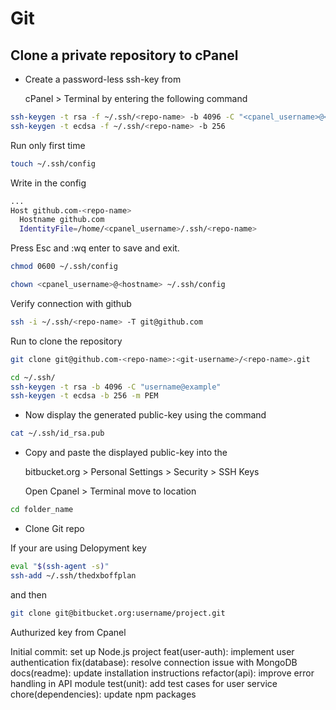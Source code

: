 # Git

## Clone a private repository to cPanel

* Create a password-less ssh-key from

  cPanel > Terminal by entering the following command

```bash
ssh-keygen -t rsa -f ~/.ssh/<repo-name> -b 4096 -C "<cpanel_username>@<hostname>"
ssh-keygen -t ecdsa -f ~/.ssh/<repo-name> -b 256
```

Run only first time

```bash
touch ~/.ssh/config
```

Write in the config

```bash
...
Host github.com-<repo-name>
  Hostname github.com
  IdentityFile=/home/<cpanel_username>/.ssh/<repo-name>
```

Press Esc and :wq enter to save and exit.

```bash
chmod 0600 ~/.ssh/config

chown <cpanel_username>@<hostname> ~/.ssh/config
```

Verify connection with github

```bash
ssh -i ~/.ssh/<repo-name> -T git@github.com
```

Run to clone the repository  

```bash
git clone git@github.com-<repo-name>:<git-username>/<repo-name>.git
```

```bash
cd ~/.ssh/
ssh-keygen -t rsa -b 4096 -C "username@example"
ssh-keygen -t ecdsa -b 256 -m PEM
```

* Now display the generated public-key using the command

```bash
cat ~/.ssh/id_rsa.pub
```

* Copy and paste the displayed public-key into the

  bitbucket.org > Personal Settings > Security > SSH Keys

  Open Cpanel > Terminal move to location

```bash
cd folder_name
```

* Clone Git repo

If your are using Delopyment key

```bash
eval "$(ssh-agent -s)"
ssh-add ~/.ssh/thedxboffplan
```

and then

```bash
git clone git@bitbucket.org:username/project.git
```

Authurized key from Cpanel

Initial commit: set up Node.js project
feat(user-auth): implement user authentication
fix(database): resolve connection issue with MongoDB
docs(readme): update installation instructions
refactor(api): improve error handling in API module
test(unit): add test cases for user service
chore(dependencies): update npm packages